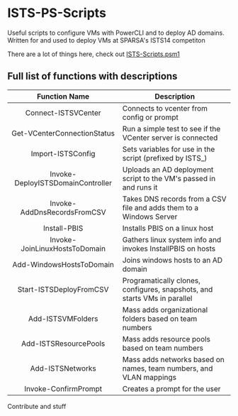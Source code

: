 # ISTS-PS-Scripts
Useful scripts to configure VMs with PowerCLI and to deploy AD domains. Written for and used to deploy VMs at SPARSA's ISTS14 competiton

There are a lot of things here, check out [ISTS-Scripts.psm1](ISTS-Scripts.psm1)

## Full list of functions with descriptions
|Function Name			   |Description									|
|:--------------------------------:|----------------------------------------------------------------------------|
|Connect-ISTSVCenter        	   |Connects to vcenter from config or prompt					|
|Get-VCenterConnectionStatus	   |Run a simple test to see if the VCenter server is connected			|
|Import-ISTSConfig                 |Sets variables for use in the script (prefixed by ISTS&#95;)		|
|Invoke-DeployISTSDomainController |Uploads an AD deployment script to the VM's passed in and runs it		|
|Invoke-AddDnsRecordsFromCSV	   |Takes DNS records from a CSV file and adds them to a Windows Server		|
|Install-PBIS			   |Installs PBIS on a linux host						|
|Invoke-JoinLinuxHostsToDomain	   |Gathers linux system info and invokes InstallPBIS on hosts			|
|Add-WindowsHostsToDomain	   |Joins windows hosts to an AD domain						|
|Start-ISTSDeployFromCSV	   |Programatically clones, configures, snapshots, and starts VMs in parallel	|
|Add-ISTSVMFolders		   |Mass adds organizational folders based on team numbers			|
|Add-ISTSResourcePools		   |Mass adds resource pools based on team numbers				|
|Add-ISTSNetworks		   |Mass adds networks based on names, team numbers, and VLAN mappings		|
|Invoke-ConfirmPrompt  		   |Creates a prompt for the user						|


Contribute and stuff
